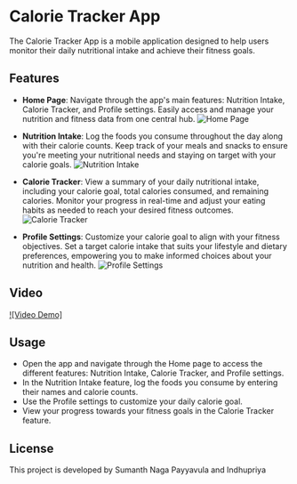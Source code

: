 # Calorie Tracker App

The Calorie Tracker App is a mobile application designed to help users monitor their daily nutritional intake and achieve their fitness goals.

## Features

- **Home Page**: Navigate through the app's main features: Nutrition Intake, Calorie Tracker, and Profile settings. Easily access and manage your nutrition and fitness data from one central hub.
  ![Home Page](images/1.png)

- **Nutrition Intake**: Log the foods you consume throughout the day along with their calorie counts. Keep track of your meals and snacks to ensure you're meeting your nutritional needs and staying on target with your calorie goals.
  ![Nutrition Intake](images/2.png)

- **Calorie Tracker**: View a summary of your daily nutritional intake, including your calorie goal, total calories consumed, and remaining calories. Monitor your progress in real-time and adjust your eating habits as needed to reach your desired fitness outcomes.
  ![Calorie Tracker](images/3.png)

- **Profile Settings**: Customize your calorie goal to align with your fitness objectives. Set a target calorie intake that suits your lifestyle and dietary preferences, empowering you to make informed choices about your nutrition and health.
  ![Profile Settings](images/4.png)

## Video 

[![Video Demo]](https://drive.google.com/file/d/17deJlIev2BKpa57_7_DsVf6LfmAuEkV_/view?usp=sharing)

## Usage

- Open the app and navigate through the Home page to access the different features: Nutrition Intake, Calorie Tracker, and Profile settings.
- In the Nutrition Intake feature, log the foods you consume by entering their names and calorie counts.
- Use the Profile settings to customize your daily calorie goal.
- View your progress towards your fitness goals in the Calorie Tracker feature.


## License

This project is developed by Sumanth Naga Payyavula and Indhupriya
